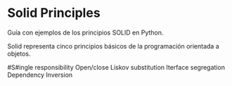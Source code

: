 # Solid Principles
Guía con ejemplos de los principios SOLID en Python.

Solid representa cinco principios básicos de la programación orientada a objetos.

#S#ingle responsibility
Open/close
Liskov substitution
Iterface segregation
Dependency Inversion
